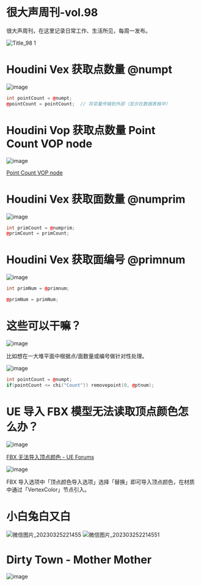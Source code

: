 # 很大声周刊-vol.98
很大声周刊，在这里记录日常工作、生活所见，每周一发布。

![Title_98 1](https://user-images.githubusercontent.com/20842136/227722688-5fd72219-565e-4606-8aa1-5e2bf5c40b95.png)

# Houdini Vex 获取点数量 @numpt
![image](https://user-images.githubusercontent.com/20842136/227714682-7dfa3234-d543-4ded-b869-ae46c3d9e01b.png)

``` C++
int pointCount = @numpt;
@pointCount = pointCount;  // 将变量传输到外部（显示在数据表格中）
```

# Houdini Vop 获取点数量 Point Count VOP node
![image](https://user-images.githubusercontent.com/20842136/227714606-216d7317-4f2d-4339-8c2b-157f1c4e1383.png)

[Point Count VOP node](https://www.sidefx.com/docs/houdini/nodes/vop/npoints.html)

# Houdini Vex 获取面数量 @numprim
![image](https://user-images.githubusercontent.com/20842136/227714823-ed80e3c1-57d3-483a-ae78-8011d2eac117.png)

``` C++
int primCount = @numprim;
@primCount = primCount;
```

# Houdini Vex 获取面编号 @primnum
![image](https://user-images.githubusercontent.com/20842136/227714945-678dcf41-9327-4019-b0c3-812d332c6aab.png)

``` C++
int primNum = @primnum;

@primNum = primNum;
```

# 这些可以干嘛？
![image](https://user-images.githubusercontent.com/20842136/227715316-12d9d148-401e-4e4e-8d93-92ef5dfe9649.png)

比如想在一大堆平面中根据点/面数量或编号做针对性处理。

![image](https://user-images.githubusercontent.com/20842136/227715548-de62b2ec-21e4-4d5f-a062-ac79b30102f2.png)


``` C++
int pointCount = @numpt;
if(pointCount <= chi("Count")) removepoint(0, @ptnum);
```


# UE 导入 FBX 模型无法读取顶点颜色怎么办？
![image](https://user-images.githubusercontent.com/20842136/227708774-1fa351e6-d11f-4bc8-8e82-6d968687b928.png)

[FBX 无法导入顶点颜色 - UE Forums](https://forums.unrealengine.com/t/fbx-not-importing-with-vertex-colours/458342)

![image](https://user-images.githubusercontent.com/20842136/227715296-d485b3c5-c264-47d1-abc4-6eeeb5c8f3f0.png)

FBX 导入选项中「顶点颜色导入选项」选择「替换」即可导入顶点颜色，在材质中通过「VertexColor」节点引入。

# 小白兔白又白
![微信图片_20230325221455](https://user-images.githubusercontent.com/20842136/227722640-dfb5499a-1c05-4f28-b0a3-61344476e0c7.jpg)
![微信图片_202303252214551](https://user-images.githubusercontent.com/20842136/227722643-aba77a0d-bb8c-4733-bc99-34ab594d4df2.jpg)

# Dirty Town - Mother Mother
![image](https://user-images.githubusercontent.com/20842136/227722291-41b8fed4-c15d-458f-85f8-61ca6109c95e.png)

